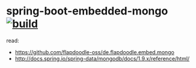 spring-boot-embedded-mongo [![build](https://travis-ci.org/daggerok/spring-boot-embedded-mongo.svg?branch=master)](https://travis-ci.org/daggerok/spring-boot-embedded-mongo)
==========================

read:
- https://github.com/flapdoodle-oss/de.flapdoodle.embed.mongo
- http://docs.spring.io/spring-data/mongodb/docs/1.9.x/reference/html/
